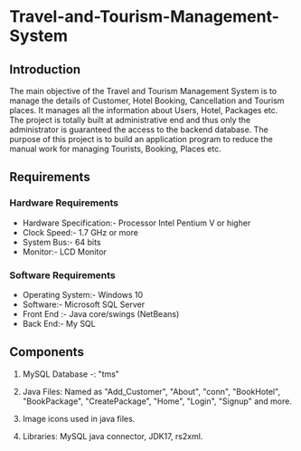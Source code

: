 # Travel-and-Tourism-Management-System
## Introduction
The main objective of the Travel and Tourism Management System is to manage the details of Customer, Hotel Booking, Cancellation and Tourism places. It manages all the information about Users, Hotel, Packages etc. The project is totally built at administrative end and thus only the administrator is guaranteed the access to the backend database. The purpose of this project is to build an application program to reduce the manual work for managing Tourists, Booking, Places etc. 

## Requirements
### Hardware Requirements
* Hardware Specification:- Processor Intel Pentium V or higher
* Clock Speed:- 1.7 GHz or more 
* System Bus:- 64 bits
* Monitor:- LCD Monitor
### Software Requirements
* Operating System:- Windows 10
* Software:- Microsoft SQL Server
* Front End :- Java core/swings (NetBeans) 
* Back End:- My SQL

## Components
1. MySQL Database -: "tms"

2. Java Files: Named as "Add_Customer", "About", "conn", "BookHotel", "BookPackage", "CreatePackage", "Home", "Login", "Signup" and more.

3. Image icons used in java files.

4. Libraries: MySQL java connector, JDK17, rs2xml.
